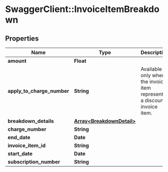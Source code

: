 # SwaggerClient::InvoiceItemBreakdown

## Properties
Name | Type | Description | Notes
------------ | ------------- | ------------- | -------------
**amount** | **Float** |  | [optional] 
**apply_to_charge_number** | **String** | Available only when the invoice item represents a discount invoice item. | [optional] 
**breakdown_details** | [**Array&lt;BreakdownDetail&gt;**](BreakdownDetail.md) |  | [optional] 
**charge_number** | **String** |  | [optional] 
**end_date** | **Date** |  | [optional] 
**invoice_item_id** | **String** |  | [optional] 
**start_date** | **Date** |  | [optional] 
**subscription_number** | **String** |  | [optional] 


